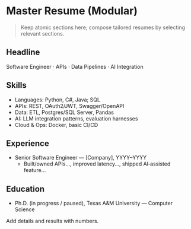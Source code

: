 # Master Resume (Modular)

> Keep atomic sections here; compose tailored resumes by selecting relevant sections.

## Headline
Software Engineer · APIs · Data Pipelines · AI Integration

## Skills
- Languages: Python, C#, Java; SQL
- APIs: REST, OAuth2/JWT, Swagger/OpenAPI
- Data: ETL, Postgres/SQL Server, Pandas
- AI: LLM integration patterns, evaluation harnesses
- Cloud & Ops: Docker, basic CI/CD

## Experience
- Senior Software Engineer — [Company], YYYY–YYYY
  - Built/owned APIs..., improved latency..., shipped AI‑assisted feature...

## Education
- Ph.D. (in progress / paused), Texas A&M University — Computer Science

Add details and results with numbers.

